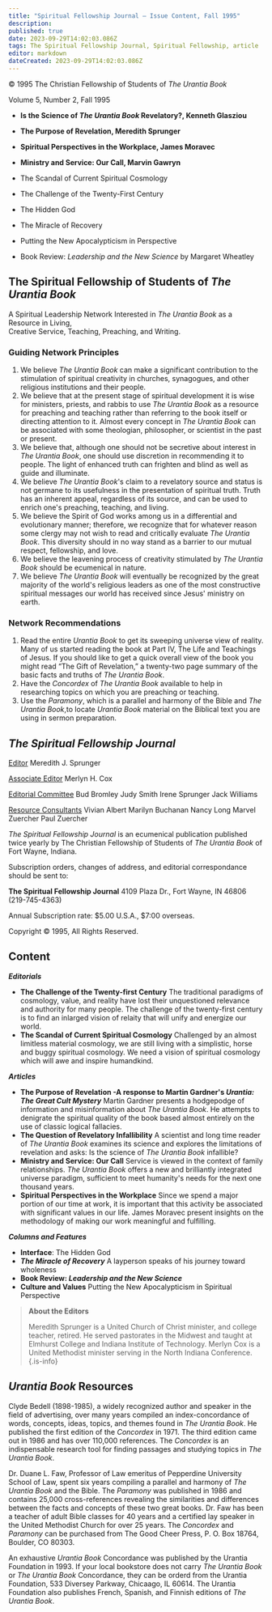 ```yaml
---
title: "Spiritual Fellowship Journal — Issue Content, Fall 1995"
description: 
published: true
date: 2023-09-29T14:02:03.086Z
tags: The Spiritual Fellowship Journal, Spiritual Fellowship, article
editor: markdown
dateCreated: 2023-09-29T14:02:03.086Z
---
```


<p class="v-card v-sheet theme--light gray lighten-3 px-2">© 1995 The Christian Fellowship of Students of <i>The Urantia Book</i></p>

Volume 5, Number 2, Fall 1995

- **Is the Science of _The Urantia Book_ Revelatory?, Kenneth Glasziou**
- **The Purpose of Revelation, Meredith Sprunger**
- **Spiritual Perspectives in the Workplace, James Moravec**
- **Ministry and Service: Our Call, Marvin Gawryn**

- The Scandal of Current Spiritual Cosmology
- The Challenge of the Twenty-First Century
- The Hidden God
- The Miracle of Recovery
- Putting the New Apocalypticism in Perspective
- Book Review: _Leadership and the New Science_ by Margaret Wheatley

## The Spiritual Fellowship of Students of _The Urantia Book_ 

A Spiritual Leadership Network Interested in _The Urantia Book_ as a Resource in Living,<br>Creative Service, Teaching, Preaching, and Writing.

### Guiding Network Principles

1. We believe _The Urantia Book_ can make a significant contribution to the stimulation of spiritual creativity in churches, synagogues, and other religious institutions and their people.
2. We believe that at the present stage of spiritual development it is wise for ministers, priests, and rabbis to use _The Urantia Book_ as a resource for preaching and teaching rather than referring to the book itself or directing attention to it. Almost every concept in _The Urantia Book_ can be associated with some theologian, philosopher, or scientist in the past or present.
3. We believe that, although one should not be secretive about interest in _The Urantia Book_, one should use discretion in recommending it to people. The light of enhanced truth can frighten and blind as well as guide and illuminate.
4. We believe _The Urantia Book_'s claim to a revelatory source and status is not germane to its usefulness in the presentation of spiritual truth. Truth has an inherent appeal, regardless of its source, and can be used to enrich one's preaching, teaching, and living.
5. We believe the Spirit of God works among us in a differential and evolutionary manner; therefore, we recognize that for whatever reason some clergy may not wish to read and critically evaluate _The Urantia Book_. This diversity should in no way stand as a barrier to our mutual respect, fellowship, and love.
6. We believe the leavening process of creativity stimulated by _The Urantia Book_ should be ecumenical in nature.
7. We believe _The Urantia Book_ will eventually be recognized by the great majority of the world's religious leaders as one of the most constructive spiritual messages our world has received since Jesus' ministry on earth.

### Network Recommendations

1. Read the entire _Urantia Book_ to get its sweeping universe view of reality. Many of us started reading the book at Part IV, The Life and Teachings of Jesus. If you should like to get a quick overall view of the book you might read “The Gift of Revelation,” a twenty-two page summary of the basic facts and truths of _The Urantia Book_.
2. Have the _Concordex_ of _The Urantia Book_ available to help in researching topics on which you are preaching or teaching.
3. Use the _Paramony_, which is a parallel and harmony of the Bible and _The Urantia Book_,to locate _Urantia Book_ material on the Biblical text you are using in sermon preparation.

## _The Spiritual Fellowship Journal_

<ins>Editor</ins>
Meredith J. Sprunger

<ins>Associate Editor</ins>
Merlyn H. Cox

<ins>Editorial Committee</ins>
Bud Bromley
Judy Smith
Irene Sprunger
Jack Williams

<ins>Resource Consultants</ins>
Vivian Albert
Marilyn Buchanan
Nancy Long
Marvel Zuercher
Paul Zuercher

_The Spiritual Fellowship Journal_ is an ecumenical publication published twice yearly by The Christian Fellowship of Students of _The Urantia Book_ of Fort Wayne, Indiana.

Subscription orders, changes of address, and editorial correspondance should be sent to:

__The Spiritual Fellowship Journal__
4109 Plaza Dr.,
Fort Wayne, IN 46806
(219-745-4363)

Annual Subscription rate: \$5.00 U.S.A., \$7:00 overseas.

Copyright © 1995, All Rights Reserved.

## Content

***Editorials***

- **The Challenge of the Twenty-first Century**
	The traditional paradigms of cosmology, value, and reality have lost their unquestioned relevance and authority for many people. The challenge of the twenty-first century is to find an inlarged vision of relaity that will unify and energize our world.
- **The Scandal of Current Spiritual Cosmology**
	Challenged by an almost limitless material cosmology, we are still living with a simplistic, horse and buggy spiritual cosmology. We need a vision of spiritual cosmology which will awe and inspire humandkind.

***Articles***

- **The Purpose of Revelation -A response to Martin Gardner's _Urantia: The Great Cult Mystery_**
	Martin Gardner presents a hodgepodge of information and misinformation about _The Urantia Book_. He attempts to denigrate the spiritual quality of the book based almost entirely on the use of classic logical fallacies.
- **The Question of Revelatory Infallibility**
	A scientist and long time reader of _The Urantia Book_ examines its science and explores the limitations of revelation and asks: Is the science of _The Urantia Book_ infallible?
- **Ministry and Service: Our Call**
	Service is viewed in the context of family relationships. _The Urantia Book_ offers a new and brilliantly integrated universe paradigm, sufficient to meet humanity's needs for the next one thousand years.
- **Spiritual Perspectives in the Workplace**
	Since we spend a major portion of our time at work, it is important that this activity be associated with significant values in our life. James Moravec present insights on the methodology of making our work meaningful and fulfilling.

***Columns and Features***

- **Interface**: The Hidden God
- ***The Miracle of Recovery***
	A layperson speaks of his journey toward wholeness
- **Book Review: _Leadership and the New Science_**
- **Culture and Values**
	Putting the New Apocalypticism in Spiritual Perspective

> **About the Editors**
> 
> Meredith Sprunger is a United Church of Christ minister, and college teacher, retired. He served pastorates in the Midwest and taught at Elmhurst College and Indiana Institute of Technology. Merlyn Cox is a United Methodist minister serving in the North Indiana Conference.
{.is-info}

## _Urantia Book_ Resources

Clyde Bedell (1898-1985), a widely recognized author and speaker in the field of advertising, over many years compiled an index-concordance of words, concepts, ideas, topics, and themes found in _The Urantia Book_. He published the first edition of the _Concordex_ in 1971. The third edition came out in 1986 and has over 110,000 references. The _Concordex_ is an indispensable research tool for finding passages and studying topics in _The Urantia Book_.

Dr. Duane L. Faw, Professor of Law emeritus of Pepperdine University School of Law, spent six years compiling a parallel and harmony of _The Urantia Book_ and the Bible. The _Paramony_ was published in 1986 and contains 25,000 cross-references revealing the similarities and differences between the facts and concepts of these two great books. Dr. Faw has been a teacher of adult Bible classes for 40 years and a certified lay speaker in the United Methodist Church for over 25 years. The _Concordex_ and _Paramony_ can be purchased from The Good Cheer Press, P. O. Box 18764, Boulder, CO 80303.

An exhaustive _Urantia Book_ Concordance was published by the Urantia Foundation in 1993. If your local bookstore does not carry _The Urantia Book_ or _The Urantia Book_ Concordance, they can be orderd from the Urantia Foundation, 533 Diversey Parkway, Chicaago, IL 60614. The Urantia Foundation also publishes French, Spanish, and Finnish editions of _The Urantia Book_.